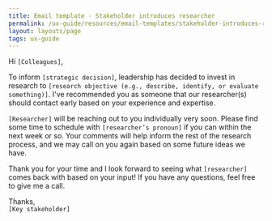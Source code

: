 ```yaml
---
title: Email template - Stakeholder introduces researcher
permalink: /ux-guide/resources/email-templates/stakeholder-introduces-researcher/
layout: layouts/page
tags: ux-guide
---
```


Hi `[Colleagues]`,  

To inform `[strategic decision]`, leadership has decided to invest in research to `[research objective (e.g., describe, identify, or evaluate something)]`. I've recommended you as someone that our researcher(s) should contact early based on your experience and expertise.  

`[Researcher]` will be reaching out to you individually very soon. Please find some time to schedule with `[researcher’s pronoun]` if you can within the next week or so. Your comments will help inform the rest of the research process, and we may call on you again based on some future ideas we have.  

Thank you for your time and I look forward to seeing what `[researcher]` comes back with based on your input! If you have any questions, feel free to give me a call.  

Thanks,  
`[Key stakeholder]`
